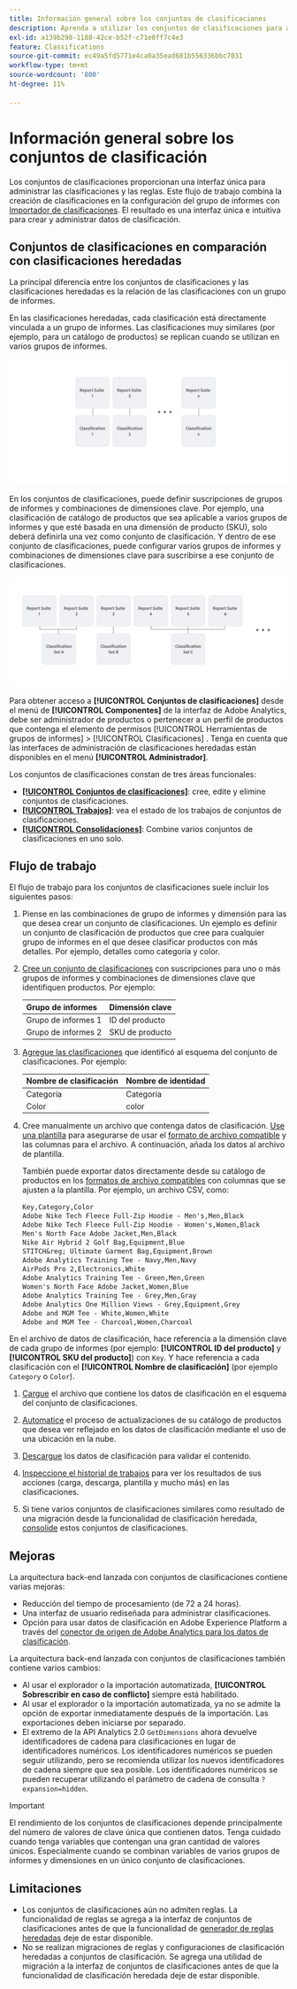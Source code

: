 ```yaml
---
title: Información general sobre los conjuntos de clasificaciones
description: Aprenda a utilizar los conjuntos de clasificaciones para administrar los datos de clasificación. Comprenda cómo los conjuntos de clasificaciones difieren de las clasificaciones heredadas.
exl-id: a139b298-1188-42ce-b52f-c71e0ff7c4e3
feature: Classifications
source-git-commit: ec49a5fd5771e4ca0a35ead681b556336bbc7031
workflow-type: tm+mt
source-wordcount: '800'
ht-degree: 11%

---
```


# Información general sobre los conjuntos de clasificación

Los conjuntos de clasificaciones proporcionan una interfaz única para administrar las clasificaciones y las reglas. Este flujo de trabajo combina la creación de clasificaciones en la configuración del grupo de informes con [Importador de clasificaciones](/help/components/classifications/sets/manage/set-manager.md). El resultado es una interfaz única e intuitiva para crear y administrar datos de clasificación.


## Conjuntos de clasificaciones en comparación con clasificaciones heredadas

La principal diferencia entre los conjuntos de clasificaciones y las clasificaciones heredadas es la relación de las clasificaciones con un grupo de informes.

En las clasificaciones heredadas, cada clasificación está directamente vinculada a un grupo de informes. Las clasificaciones muy similares (por ejemplo, para un catálogo de productos) se replican cuando se utilizan en varios grupos de informes.

![Clasificación heredada](manage/assets/classifications-legacy.svg)

En los conjuntos de clasificaciones, puede definir suscripciones de grupos de informes y combinaciones de dimensiones clave. Por ejemplo, una clasificación de catálogo de productos que sea aplicable a varios grupos de informes y que esté basada en una dimensión de producto (SKU), solo deberá definirla una vez como conjunto de clasificación. Y dentro de ese conjunto de clasificaciones, puede configurar varios grupos de informes y combinaciones de dimensiones clave para suscribirse a ese conjunto de clasificaciones.

![Conjuntos de clasificaciones](manage/assets/classifications-sets.svg)


Para obtener acceso a **[!UICONTROL Conjuntos de clasificaciones]** desde el menú de **[!UICONTROL Componentes]** de la interfaz de Adobe Analytics, debe ser administrador de productos o pertenecer a un perfil de productos que contenga el elemento de permisos [!UICONTROL Herramientas de grupos de informes] > [!UICONTROL Clasificaciones] . Tenga en cuenta que las interfaces de administración de clasificaciones heredadas están disponibles en el menú **[!UICONTROL Administrador]**.

Los conjuntos de clasificaciones constan de tres áreas funcionales:

* [**[!UICONTROL Conjuntos de clasificaciones]**](manage/set-manager.md): cree, edite y elimine conjuntos de clasificaciones.
* [**[!UICONTROL Trabajos]**](job-manager.md): vea el estado de los trabajos de conjuntos de clasificaciones.
* [**[!UICONTROL Consolidaciones]**](consolidations/manage.md): Combine varios conjuntos de clasificaciones en uno solo.


## Flujo de trabajo

El flujo de trabajo para los conjuntos de clasificaciones suele incluir los siguientes pasos:

1. Piense en las combinaciones de grupo de informes y dimensión para las que desea crear un conjunto de clasificaciones. Un ejemplo es definir un conjunto de clasificación de productos que cree para cualquier grupo de informes en el que desee clasificar productos con más detalles. Por ejemplo, detalles como categoría y color.
1. [Cree un conjunto de clasificaciones](/help/components/classifications/sets/manage/create.md) con suscripciones para uno o más grupos de informes y combinaciones de dimensiones clave que identifiquen productos. Por ejemplo:

   | Grupo de informes | Dimensión clave |
   |---|---|
   | Grupo de informes 1 | ID del producto |
   | Grupo de informes 2 | SKU de producto |

1. [Agregue las clasificaciones](/help/components/classifications/sets/manage/schema.md#add) que identificó al esquema del conjunto de clasificaciones. Por ejemplo:

   | Nombre de clasificación | Nombre de identidad |
   |---|---|
   | Categoría | Categoría |
   | Color | color |

1. Cree manualmente un archivo que contenga datos de clasificación. [Use una plantilla](/help/components/classifications/sets/manage/schema.md#template) para asegurarse de usar el [formato de archivo compatible](data-files.md#classification-set-file-formats) y las columnas para el archivo. A continuación, añada los datos al archivo de plantilla.

   También puede exportar datos directamente desde su catálogo de productos en los [formatos de archivo compatibles](data-files.md#classification-set-file-formats) con columnas que se ajusten a la plantilla. Por ejemplo, un archivo CSV, como:

   ```
   Key,Category,Color
   Adobe Nike Tech Fleece Full-Zip Hoodie - Men's,Men,Black
   Adobe Nike Tech Fleece Full-Zip Hoodie - Women's,Women,Black
   Men's North Face Adobe Jacket,Men,Black
   Nike Air Hybrid 2 Golf Bag,Equipment,Blue
   STITCH&reg; Ultimate Garment Bag,Equipment,Brown
   Adobe Analytics Training Tee - Navy,Men,Navy
   AirPods Pro 2,Electronics,White
   Adobe Analytics Training Tee - Green,Men,Green
   Women's North Face Adobe Jacket,Women,Blue
   Adobe Analytics Training Tee - Grey,Men,Gray
   Adobe Analytics One Million Views - Grey,Equipment,Grey
   Adobe and MGM Tee - White,Women,White
   Adobe and MGM Tee - Charcoal,Women,Charcoal
   ```

En el archivo de datos de clasificación, hace referencia a la dimensión clave de cada grupo de informes (por ejemplo: **[!UICONTROL ID del producto]** y **[!UICONTROL SKU del producto]**) con `Key`. Y hace referencia a cada clasificación con el **[!UICONTROL Nombre de clasificación]** (por ejemplo `Category` o `Color`).

1. [Cargue](/help/components/classifications/sets/manage/schema.md#upload) el archivo que contiene los datos de clasificación en el esquema del conjunto de clasificaciones.

1. [Automatice](/help/components/classifications/sets/manage/schema.md#automate) el proceso de actualizaciones de su catálogo de productos que desea ver reflejado en los datos de clasificación mediante el uso de una ubicación en la nube.

1. [Descargue](/help/components/classifications/sets/manage/schema.md#download) los datos de clasificación para validar el contenido.

1. [Inspeccione el historial de trabajos](/help/components/classifications/sets/job-manager.md) para ver los resultados de sus acciones (carga, descarga, plantilla y mucho más) en las clasificaciones.
1. Si tiene varios conjuntos de clasificaciones similares como resultado de una migración desde la funcionalidad de clasificación heredada, [consolide](consolidations/manage.md) estos conjuntos de clasificaciones.



## Mejoras

La arquitectura back-end lanzada con conjuntos de clasificaciones contiene varias mejoras:

* Reducción del tiempo de procesamiento (de 72 a 24 horas).
* Una interfaz de usuario rediseñada para administrar clasificaciones.
* Opción para usar datos de clasificación en Adobe Experience Platform a través del [conector de origen de Adobe Analytics para los datos de clasificación](https://experienceleague.adobe.com/es/docs/experience-platform/sources/connectors/adobe-applications/classifications).

La arquitectura back-end lanzada con conjuntos de clasificaciones también contiene varios cambios:

* Al usar el explorador o la importación automatizada, **[!UICONTROL Sobrescribir en caso de conflicto]** siempre está habilitado.
* Al usar el explorador o la importación automatizada, ya no se admite la opción de exportar inmediatamente después de la importación. Las exportaciones deben iniciarse por separado.
* El extremo de la API Analytics 2.0 `GetDimensions` ahora devuelve identificadores de cadena para clasificaciones en lugar de identificadores numéricos. Los identificadores numéricos se pueden seguir utilizando, pero se recomienda utilizar los nuevos identificadores de cadena siempre que sea posible. Los identificadores numéricos se pueden recuperar utilizando el parámetro de cadena de consulta `?expansion=hidden`.

>[!IMPORTANT]
>
>El rendimiento de los conjuntos de clasificaciones depende principalmente del número de valores de clave única que contienen datos. Tenga cuidado cuando tenga variables que contengan una gran cantidad de valores únicos. Especialmente cuando se combinan variables de varios grupos de informes y dimensiones en un único conjunto de clasificaciones.

## Limitaciones

* Los conjuntos de clasificaciones aún no admiten reglas. La funcionalidad de reglas se agrega a la interfaz de conjuntos de clasificaciones antes de que la funcionalidad de [generador de reglas heredadas](/help/components/classifications/crb/classification-rule-builder.md) deje de estar disponible.
* No se realizan migraciones de reglas y configuraciones de clasificación heredadas a conjuntos de clasificación. Se agrega una utilidad de migración a la interfaz de conjuntos de clasificaciones antes de que la funcionalidad de clasificación heredada deje de estar disponible.
